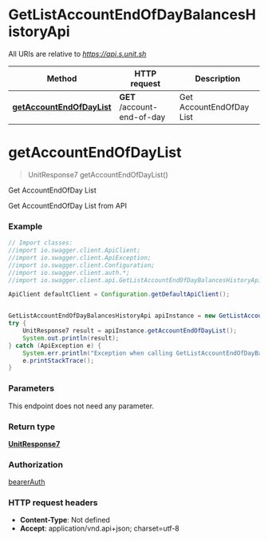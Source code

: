 # GetListAccountEndOfDayBalancesHistoryApi

All URIs are relative to *https://api.s.unit.sh*

Method | HTTP request | Description
------------- | ------------- | -------------
[**getAccountEndOfDayList**](GetListAccountEndOfDayBalancesHistoryApi.md#getAccountEndOfDayList) | **GET** /account-end-of-day | Get AccountEndOfDay List

<a name="getAccountEndOfDayList"></a>
# **getAccountEndOfDayList**
> UnitResponse7 getAccountEndOfDayList()

Get AccountEndOfDay List

Get AccountEndOfDay List from API 

### Example
```java
// Import classes:
//import io.swagger.client.ApiClient;
//import io.swagger.client.ApiException;
//import io.swagger.client.Configuration;
//import io.swagger.client.auth.*;
//import io.swagger.client.api.GetListAccountEndOfDayBalancesHistoryApi;

ApiClient defaultClient = Configuration.getDefaultApiClient();


GetListAccountEndOfDayBalancesHistoryApi apiInstance = new GetListAccountEndOfDayBalancesHistoryApi();
try {
    UnitResponse7 result = apiInstance.getAccountEndOfDayList();
    System.out.println(result);
} catch (ApiException e) {
    System.err.println("Exception when calling GetListAccountEndOfDayBalancesHistoryApi#getAccountEndOfDayList");
    e.printStackTrace();
}
```

### Parameters
This endpoint does not need any parameter.

### Return type

[**UnitResponse7**](UnitResponse7.md)

### Authorization

[bearerAuth](../README.md#bearerAuth)

### HTTP request headers

 - **Content-Type**: Not defined
 - **Accept**: application/vnd.api+json; charset=utf-8

